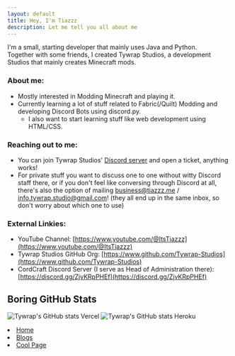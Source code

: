 ```yaml
---
layout: default
title: Hey, I'm Tiazzz
description: Let me tell you all about me
---
```


I'm a small, starting developer that mainly uses Java and Python.  
Together with some friends, I created Tywrap Studios, a development Studios that mainly creates Minecraft mods. 
### About me:
- Mostly interested in Modding Minecraft and playing it.
- Currently learning a lot of stuff related to Fabric(/Quilt) Modding and developing Discord Bots using discord.py.
  - I also want to start learning stuff like web development using HTML/CSS.  

### Reaching out to me:
- You can join Tywrap Studios' [Discord server](https://discord.gg/kcm8scfCwK) and open a ticket, anything works!  
- For private stuff you want to discuss one to one without witty Discord staff there, or if you don't feel like conversing through Discord at all, there's also the option of mailing [business@tiazzz.me](mailto:business@tiazzz.me) / [info.tywrap.studio@gmail.com](mailto:info.tywrap.studio@gmail.com)! (they all end up in the same inbox, so don't worry about which one to use)  

### External Linkies:  
- YouTube Channel: [https://www.youtube.com/@ItsTiazzz](https://www.youtube.com/@ItsTiazzz)  
- Tywrap Studios GitHub Org: [https://www.github.com/Tywrap-Studios](https://www.github.com/Tywrap-Studios)  
- CordCraft Discord Server (I serve as Head of Administration there): [https://discord.gg/ZjvKRpPHEf](https://discord.gg/ZjvKRpPHEf)  

## Boring GitHub Stats
![Tywrap's GitHub stats Vercel](https://github-readme-stats.vercel.app/api?username=ItsTiazzz&show_icons=true&theme=dracula)
![Tywrap's GitHub stats Heroku](https://github-readme-streak-stats.herokuapp.com/?user=ItsTiazzz&theme=dark)

<li><a href="./home" target="_self">Home</a></li>
<li><a href="./blog" target="_self">Blogs</a></li>
<li><a href="./very_cool_page" target="_self">Cool Page</a></li>